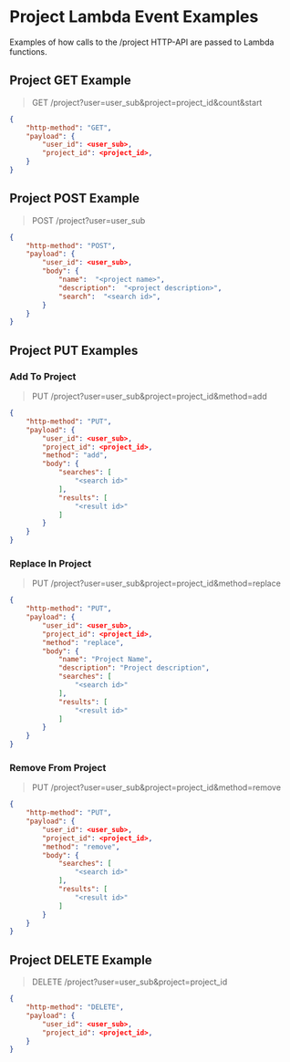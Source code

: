 ﻿# Project Lambda Event Examples

Examples of how calls to the /project HTTP-API are passed to Lambda functions.

## Project GET Example

> GET /project?user=user_sub&project=project_id&count&start

```json
{
	"http-method": "GET",
	"payload": {
		"user_id": <user_sub>,
		"project_id": <project_id>,
	}
}
```

## Project POST Example

> POST /project?user=user_sub

```json
{
	"http-method": "POST",
	"payload": {
		"user_id": <user_sub>,
		"body": {
			"name":  "<project name>",  
			"description":  "<project description>",  
			"search":  "<search id>",  
		}
	}
}
```

## Project PUT Examples

### Add To Project

> PUT /project?user=user_sub&project=project_id&method=add

```json
{
	"http-method": "PUT",
	"payload": {
		"user_id": <user_sub>,
		"project_id": <project_id>,
		"method": "add",
		"body": {
			"searches": [
				"<search id>"
			],
			"results": [
				"<result id>"
			]
		}
	}
}
```
### Replace In Project

> PUT /project?user=user_sub&project=project_id&method=replace

```json
{
	"http-method": "PUT",
	"payload": {
		"user_id": <user_sub>,
		"project_id": <project_id>,
		"method": "replace",
		"body": {
			"name": "Project Name",
			"description": "Project description",
			"searches": [
				"<search id>"
			],
			"results": [
				"<result id>"
			]
		}
	}
}
```

### Remove From Project

> PUT /project?user=user_sub&project=project_id&method=remove

```json
{
	"http-method": "PUT",
	"payload": {
		"user_id": <user_sub>,
		"project_id": <project_id>,
		"method": "remove",
		"body": {
			"searches": [
				"<search id>"
			],
			"results": [
				"<result id>"
			]
		}
	}
}
```

## Project DELETE Example

> DELETE /project?user=user_sub&project=project_id

```json
{
	"http-method": "DELETE",
	"payload": {
		"user_id": <user_sub>,
		"project_id": <project_id>,
	}
}
```

